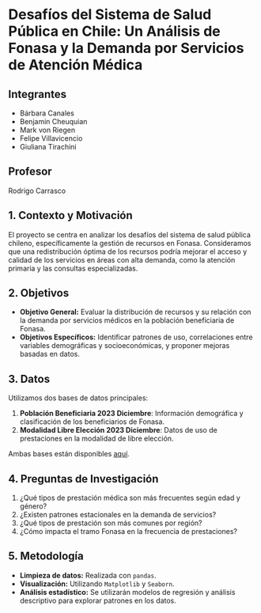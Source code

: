# Desafíos del Sistema de Salud Pública en Chile: Un Análisis de Fonasa y la Demanda por Servicios de Atención Médica

## Integrantes
- Bárbara Canales
- Benjamin Cheuquian
- Mark von Riegen
- Felipe Villavicencio
- Giuliana Tirachini

## Profesor
Rodrigo Carrasco

## 1. Contexto y Motivación
El proyecto se centra en analizar los desafíos del sistema de salud pública chileno, específicamente la gestión de recursos en Fonasa. Consideramos que una redistribución óptima de los recursos podría mejorar el acceso y calidad de los servicios en áreas con alta demanda, como la atención primaria y las consultas especializadas.

## 2. Objetivos
- **Objetivo General:** Evaluar la distribución de recursos y su relación con la demanda por servicios médicos en la población beneficiaria de Fonasa.
- **Objetivos Específicos:** Identificar patrones de uso, correlaciones entre variables demográficas y socioeconómicas, y proponer mejoras basadas en datos.

## 3. Datos
Utilizamos dos bases de datos principales:
1. **Población Beneficiaria 2023 Diciembre**: Información demográfica y clasificación de los beneficiarios de Fonasa.
2. **Modalidad Libre Elección 2023 Diciembre**: Datos de uso de prestaciones en la modalidad de libre elección.

Ambas bases están disponibles [aquí](https://www.fonasa.cl/sites/fonasa/datos-abiertos/estadisticas-anuales).

## 4. Preguntas de Investigación
1. ¿Qué tipos de prestación médica son más frecuentes según edad y género?
2. ¿Existen patrones estacionales en la demanda de servicios?
3. ¿Qué tipos de prestación son más comunes por región?
4. ¿Cómo impacta el tramo Fonasa en la frecuencia de prestaciones?

## 5. Metodología
- **Limpieza de datos:** Realizada con `pandas`.
- **Visualización:** Utilizando `Matplotlib` y `Seaborn`.
- **Análisis estadístico:** Se utilizarán modelos de regresión y análisis descriptivo para explorar patrones en los datos.




